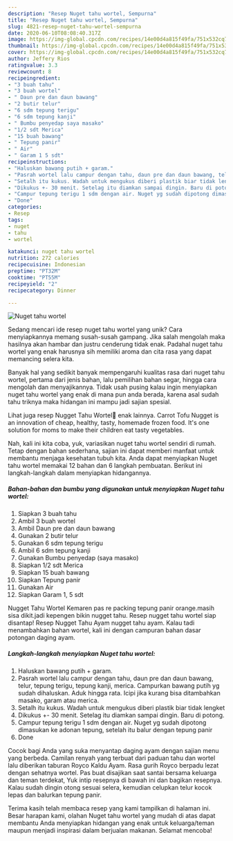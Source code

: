```yaml
---
description: "Resep Nuget tahu wortel, Sempurna"
title: "Resep Nuget tahu wortel, Sempurna"
slug: 4821-resep-nuget-tahu-wortel-sempurna
date: 2020-06-10T08:08:40.317Z
image: https://img-global.cpcdn.com/recipes/14e00d4a815f49fa/751x532cq70/nuget-tahu-wortel-foto-resep-utama.jpg
thumbnail: https://img-global.cpcdn.com/recipes/14e00d4a815f49fa/751x532cq70/nuget-tahu-wortel-foto-resep-utama.jpg
cover: https://img-global.cpcdn.com/recipes/14e00d4a815f49fa/751x532cq70/nuget-tahu-wortel-foto-resep-utama.jpg
author: Jeffery Rios
ratingvalue: 3.3
reviewcount: 8
recipeingredient:
- "3 buah tahu"
- "3 buah wortel"
- " Daun pre dan daun bawang"
- "2 butir telur"
- "6 sdm tepung terigu"
- "6 sdm tepung kanji"
- " Bumbu penyedap saya masako"
- "1/2 sdt Merica"
- "15 buah bawang"
- " Tepung panir"
- " Air"
- " Garam 1 5 sdt"
recipeinstructions:
- "Haluskan bawang putih + garam."
- "Pasrah wortel lalu campur dengan tahu, daun pre dan daun bawang, telur, tepung terigu, tepung kanji, merica. Campurkan bawang putih yg sudah dihaluskan. Aduk hingga rata. Icipi jika kurang bisa ditambahkan masako, garam atau merica."
- "Setalh itu kukus. Wadah untuk mengukus diberi plastik biar tidak lengket"
- "Dikukus +- 30 menit. Setelag itu diamkan sampai dingin. Baru di potong."
- "Campur tepung terigu 1 sdm dengan air. Nuget yg sudah dipotong dimasukan ke adonan tepung, setelah itu balur dengan tepung panir"
- "Done"
categories:
- Resep
tags:
- nuget
- tahu
- wortel

katakunci: nuget tahu wortel 
nutrition: 272 calories
recipecuisine: Indonesian
preptime: "PT32M"
cooktime: "PT55M"
recipeyield: "2"
recipecategory: Dinner

---
```



![Nuget tahu wortel](https://img-global.cpcdn.com/recipes/14e00d4a815f49fa/751x532cq70/nuget-tahu-wortel-foto-resep-utama.jpg)

Sedang mencari ide resep nuget tahu wortel yang unik? Cara menyiapkannya memang susah-susah gampang. Jika salah mengolah maka hasilnya akan hambar dan justru cenderung tidak enak. Padahal nuget tahu wortel yang enak harusnya sih memiliki aroma dan cita rasa yang dapat memancing selera kita.

Banyak hal yang sedikit banyak mempengaruhi kualitas rasa dari nuget tahu wortel, pertama dari jenis bahan, lalu pemilihan bahan segar, hingga cara mengolah dan menyajikannya. Tidak usah pusing kalau ingin menyiapkan nuget tahu wortel yang enak di mana pun anda berada, karena asal sudah tahu triknya maka hidangan ini mampu jadi sajian spesial.

Lihat juga resep Nugget Tahu Wortel🥕 enak lainnya. Carrot Tofu Nugget is an innovation of cheap, healthy, tasty, homemade frozen food. It&#39;s one solution for moms to make their children eat tasty vegetables.


Nah, kali ini kita coba, yuk, variasikan nuget tahu wortel sendiri di rumah. Tetap dengan bahan sederhana, sajian ini dapat memberi manfaat untuk membantu menjaga kesehatan tubuh kita. Anda dapat menyiapkan Nuget tahu wortel memakai 12 bahan dan 6 langkah pembuatan. Berikut ini langkah-langkah dalam menyiapkan hidangannya.

<!--inarticleads1-->

##### Bahan-bahan dan bumbu yang digunakan untuk menyiapkan Nuget tahu wortel:

1. Siapkan 3 buah tahu
1. Ambil 3 buah wortel
1. Ambil  Daun pre dan daun bawang
1. Gunakan 2 butir telur
1. Gunakan 6 sdm tepung terigu
1. Ambil 6 sdm tepung kanji
1. Gunakan  Bumbu penyedap (saya masako)
1. Siapkan 1/2 sdt Merica
1. Siapkan 15 buah bawang
1. Siapkan  Tepung panir
1. Gunakan  Air
1. Siapkan  Garam 1, 5 sdt


Nugget Tahu Wortel Kemaren pas re packing tepung panir orange.masih sisa dikit.jadi kepengen bikin nugget tahu. Resep nugget tahu wortel siap disantap! Resep Nugget Tahu Ayam nugget tahu ayam. Kalau tadi menambahkan bahan wortel, kali ini dengan campuran bahan dasar potongan daging ayam. 

<!--inarticleads2-->

##### Langkah-langkah menyiapkan Nuget tahu wortel:

1. Haluskan bawang putih + garam.
1. Pasrah wortel lalu campur dengan tahu, daun pre dan daun bawang, telur, tepung terigu, tepung kanji, merica. Campurkan bawang putih yg sudah dihaluskan. Aduk hingga rata. Icipi jika kurang bisa ditambahkan masako, garam atau merica.
1. Setalh itu kukus. Wadah untuk mengukus diberi plastik biar tidak lengket
1. Dikukus +- 30 menit. Setelag itu diamkan sampai dingin. Baru di potong.
1. Campur tepung terigu 1 sdm dengan air. Nuget yg sudah dipotong dimasukan ke adonan tepung, setelah itu balur dengan tepung panir
1. Done


Cocok bagi Anda yang suka menyantap daging ayam dengan sajian menu yang berbeda. Camilan renyah yang terbuat dari paduan tahu dan wortel lalu diberikan taburan Royco Kaldu Ayam. Rasa gurih Royco berpadu lezat dengan sehatnya wortel. Pas buat disajikan saat santai bersama keluarga dan teman terdekat, Yuk intip resepnya di bawah ini dan bagikan resepnya. Kalau sudah dingin otong sesuai selera, kemudian celupkan telur kocok lepas dan balurkan tepung panir. 

Terima kasih telah membaca resep yang kami tampilkan di halaman ini. Besar harapan kami, olahan Nuget tahu wortel yang mudah di atas dapat membantu Anda menyiapkan hidangan yang enak untuk keluarga/teman maupun menjadi inspirasi dalam berjualan makanan. Selamat mencoba!
